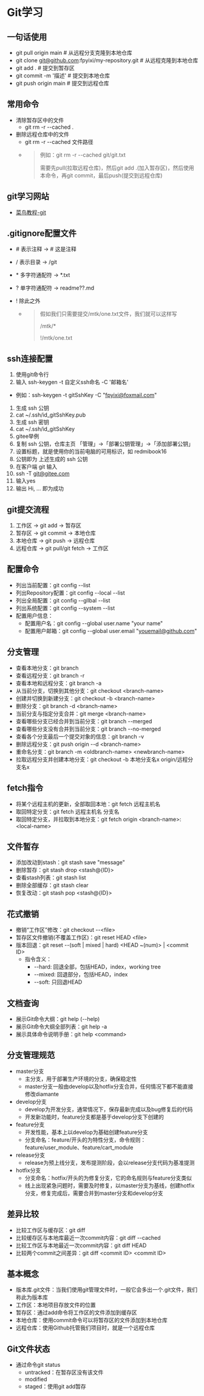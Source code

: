 # Git学习

## 一句话使用
* git pull origin main # 从远程分支克隆到本地仓库
* git clone git@github.com:fpyixi/my-repository.git # 从远程克隆到本地仓库
* git add . # 提交到暂存区
* git commit -m '描述' # 提交到本地仓库
* git push origin main # 提交到远程仓库

## 常用命令
* 清除暂存区中的文件
  * git rm -r --cached .
* 删除远程仓库中的文件
  * git rm -r --cached 文件路径
  * > 例如：git rm -r --cached git/git.txt
    >
    > 需要先pull(拉取远程仓库)，然后git add .(加入暂存区)，然后使用本命令，再git commit，最后push(提交到远程仓库)

## git学习网站
* [菜鸟教程-git](https://www.runoob.com/git/git-tutorial.html)

## .gitignore配置文件

* \# 表示注释 -> \# 这是注释

* / 表示目录 -> /git

* \* 多字符通配符 -> *.txt

* ? 单字符通配符 -> readme??.md

* ! 除此之外

  * > 假如我们只需要提交/mtk/one.txt文件，我们就可以这样写
    >
    > /mtk/*
    >
    > !/mtk/one.txt

## ssh连接配置
1. 使用git命令行
1. 输入 ssh-keygen -t 自定义ssh命名 -C '邮箱名'
* 例如：ssh-keygen -t gitSshKey -C "fpyixi@foxmail.com"
1. 生成 ssh 公钥
1. cat ~/.ssh/id_gitSshKey.pub
1. 生成 ssh 密钥
1. cat ~/.ssh/id_gitSshKey
1. gitee举例
1. 复制 ssh 公钥，仓库主页 「管理」->「部署公钥管理」->「添加部署公钥」
1. 设置标题，就是使用你的当前电脑的可用标识，如 redmibook16
1. 公钥即为 上述生成的 ssh 公钥
2. 在客户端 git 输入
3. ssh -T git@gitee.com
4. 输入yes
5. 输出 Hi, ... 即为成功

## git提交流程
1. 工作区 -> git add -> 暂存区
2. 暂存区 -> git commit -> 本地仓库
3. 本地仓库 -> git push -> 远程仓库
4. 远程仓库 -> git pull/git fetch -> 工作区

## 配置命令
* 列出当前配置：git config --list
* 列出Repository配置：git config --local --list
* 列出全局配置：git config --gllbal --list
* 列出系统配置：git config --system --list
* 配置用户信息：
  * 配置用户名：git config --global user.name "your name"
  * 配置用户邮箱：git config --global user.email "youemail@github.com"

## 分支管理
* 查看本地分支：git branch
* 查看远程分支：git branch -r
* 查看本地和远程分支：git branch -a
* 从当前分支，切换到其他分支：git checkout \<branch-name\>
* 创建并切换到新建分支：git checkout -b \<branch-name\>
* 删除分支：git branch -d \<branch-name\>
* 当前分支与指定分支合并：git merge \<branch-name\>
* 查看哪些分支已经合并到当前分支：git branch --merged
* 查看哪些分支没有合并到当前分支：git branch --no-merged
* 查看各个分支最后一个提交对象的信息：git branch -v
* 删除远程分支：git push origin --d \<branch-name\>
* 重命名分支：git branch -m \<oldbranch-name\> \<newbranch-name\>
* 拉取远程分支并创建本地分支：git checkout -b 本地分支名x origin/远程分支名x

## fetch指令
* 将某个远程主机的更新，全部取回本地：git fetch 远程主机名
* 取回特定分支：git fetch 远程主机名 分支名
* 取回特定分支，并拉取到本地分支：git fetch origin \<branch-name\>:\<local-name\>

## 文件暂存
* 添加改动到stash：git stash save "message"
* 删除暂存：git stash drop \<stash@{ID}\>
* 查看stash列表：git stash list
* 删除全部缓存：git stash clear
* 恢复改动：git stash pop \<stash@{ID}\>

## 花式撤销
* 撤销“工作区”修改：git checkout --\<file\>
* 暂存区文件撤销(不覆盖工作区)：git reset HEAD \<file\>
* 版本回退：git reset --(soft | mixed | hard) \<HEAD ~(num)\> | \<commit ID\>
  * 指令含义：
    * --hard: 回退全部，包括HEAD，index，working tree
    * --mixed: 回退部分，包括HEAD，index
    * --soft: 只回退HEAD

## 文档查询
* 展示Git命令大纲：git help (--help)
* 展示Git命令大纲全部列表：git help -a
* 展示具体命令说明手册：git help \<command\>

## 分支管理规范
* master分支
  * 主分支，用于部署生产环境的分支，确保稳定性
  * master分支一般由develop以及hotfix分支合并，任何情况下都不能直接修改diamante
* develop分支
  * develop为开发分支，通常情况下，保存最新完成以及bug修复后的代码
  * 开发新功能时，feature分支都是基于develop分支下创建的
* feature分支
  * 开发性能，基本上以develop为基础创建feature分支
  * 分支命名：feature/开头的为特性分支，命令规则：feature/user_module、feature/cart_module
* release分支
  * release为预上线分支，发布提测阶段，会以release分支代码为基准提测
* hotfix分支
  * 分支命名：hotfix/开头的为修复分支，它的命名规则与feature分支类似
  * 线上出现紧急问题时，需要及时修复，以master分支为基线，创建hotfix分支，修复完成后，需要合并到master分支和develop分支

## 差异比较
* 比较工作区与缓存区：git diff
* 比较缓存区与本地库最近一次commit内容：git diff --cached
* 比较工作区与本地最近一次commit内容：git diff HEAD
* 比较两个commit之间差异：git diff \<commit ID\> \<commit ID\>

## 基本概念
* 版本库.git文件：当我们使用git管理文件时，一般它会多出一个.git文件，我们称此为版本库
* 工作区：本地项目存放文件的位置
* 暂存区：通过add命令将工作区的文件添加到缓存区
* 本地仓库：使用commit命令可以将暂存区的文件添加到本地仓库
* 远程仓库：使用Github托管我们项目时，就是一个远程仓库

## Git文件状态
* 通过命令git status
  * untracked：在暂存区没有该文件
  * modified
  * staged：使用git add暂存